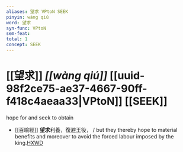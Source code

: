 ```yaml
---
aliases: 望求 VPtoN SEEK
pinyin: wàng qiú
word: 望求
syn-func: VPtoN
sem-feat: 
total: 1
concept: SEEK 
---
```

# [[望求]] *[[wàng qiú]]*  [[uuid-98f2ce75-ae37-4667-90ff-f418c4aeaa33|VPtoN]] [[SEEK]]
hope for and seek to obtain
 - [[百喻經]] **望求**利養，復避王役， / but they thereby hope to material benefits and moreover to avoid the forced labour imposed by the king.[HXWD](https://hxwd.org/textview.html?location=KR6b0066_T_004-0554c.43)